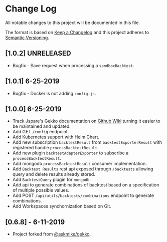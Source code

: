 # Change Log
All notable changes to this project will be documented in this file.

The format is based on [Keep a Changelog](http://keepachangelog.com/) 
and this project adheres to [Semantic Versioning](http://semver.org/).

## [1.0.2] UNRELEASED

- Bugfix - Save request when processing a `sandboxBacktest`.

## [1.0.1] 6-25-2019

- Bugfix - Docker is not adding `config.js`. 

## [1.0.0] 6-25-2019

- Track Jspare's Gekko documentation on [Github Wiki](https://github.com/jspare-projects/gekko/wiki) turning it easier to be maintained and updated.
- Add GET `/config` endpoint.
- Add Kubernetes support with Helm Chart.
- Add new subscription `backtestResult` from `backtestExporterResult` with registered handle `processBacktestResult`.
- Add new plugin `backtestAdapterExporter` to subscribe a `processBacktestResult`. 
- Add mongodb `processBacktestResult` consumer implementation.
- Add `Backtest Results` rest api exposed through `/backtests` allowing query and delete results already stored.
- Add `BacktestQuery` plugin for `mongodb`.
- Add api to generate combinations of backtest based on a specification of multiple possible values. 
- Add POST `/api/utils/backtests/combinations` endpoint to generate combinations.
- Add Workspaces synchornization based on Git.

## [0.6.8] - 6-11-2019

- Project forked from [@askmike/gekko](https://github.com/askmike/gekko).
